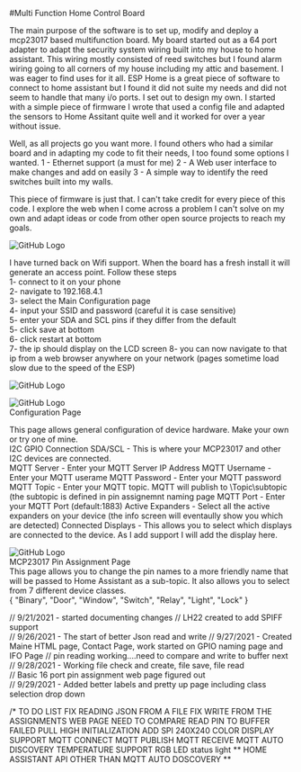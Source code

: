 #Multi Function Home Control Board

The main purpose of the software is to set up, modify and deploy a mcp23017 based multifunction board.  My board started out as a 64 port adapter to adapt the security system wiring built into my house to home assistant.  This wiring mostly consisted of reed switches but I found alarm wiring going to all corners of my house including my attic and basement.  I was eager to find uses for it all.  ESP Home is a great piece of software to connect to home assistant but I found it did not suite my needs and did not seem to handle that many i/o ports.  I set out to design my own.  I started with a simple piece of firmware I wrote that used a config file and adapted the sensors to Home Assitant quite well and it worked for over a year without issue. <br>

Well, as all projects go you want more.  I found others who had a similar board and in adapting my code to fit their needs, I too found some options I wanted.
1 - Ethernet support (a must for me)
2 - A Web user interface to make changes and add on easily
3 - A simple way to identify the reed switches built into my walls.  

This piece of firmware is just that.  I can't take credit for every piece of this code.  I explore the web when I come across a problem I can't solve on my own and adapt ideas or code from other open source projects to reach my goals.  

![GitHub Logo](https://github.com/logichousepcb/Logix_Multifunction/blob/main/ADT_mess.PNG)



I have turned back on Wifi support.  When the board has a fresh install it will generate an access point.  Follow these steps <br>
1- connect to it on your phone <br>
2- navigate to 192.168.4.1 <br>
3- select the Main Configuration page <br>
4- input your SSID and password (careful it is case sensitive) <br>
5- enter your SDA and SCL pins if they differ from the default <br>
5- click save at bottom <br>
6- click restart at bottom <br>
7- the ip should display on the LCD screen
8- you can now navigate to that ip from a web browser anywhere on your network (pages sometime load slow due to the speed of the ESP)


![GitHub Logo](https://github.com/logichousepcb/Logix_Multifunction/blob/main/mainpage.PNG)


![GitHub Logo](https://github.com/logichousepcb/Logix_Multifunction/blob/main/configpage.PNG)<br>
Configuration Page<br>

This page allows general configuration of device hardware.  Make your own or try one of mine.<br>
I2C GPIO Connection SDA/SCL - This is where your MCP23017 and other I2C devices are connected.<br>
MQTT Server - Enter your MQTT Server IP Address<r>
MQTT Username - Enter your MQTT userame<r>
MQTT Password - Enter your MQTT password<r>
MQTT Topic - Enter your MQTT topic.  MQTT will publish to \Topic\subtopic  (the subtopic is defined in pin assignemnt naming page<r>
MQTT Port - Enter your MQTT Port (default:1883)<r>
Active Expanders - Select all the active expanders on your device (the info screen will eventaully show you which are detected)
Connected Displays - This allows you to select which displays are connected to the device.  As I add support I will add the display here.
  


![GitHub Logo](https://github.com/logichousepcb/Logix_Multifunction/blob/main/pinassignpage.PNG)<br>
MCP23017 Pin Assignment Page<br>
This page allows you to change the pin names to a more friendly name that will be passed to Home Assistant as a sub-topic.  It also allows you to select from 7 different device classes.<br>
{ "Binary", "Door", "Window", "Switch", "Relay", "Light", "Lock" }

  
  // 9/21/2021 - started documenting changes
//             LH22 created to add SPIFF support  
// 9/26/2021 - The start of better Json read and write
// 9/27/2021 - Created Maine HTML page, Contact Page, work started on GPIO naming page and IFO Page
//             pin reading working....need to compare and write to buffer next
// 9/28/2021 - Working file check and create, file save, file read        
//             Basic 16 port pin assignment web page figured out       
// 9/29/2021 - Added better labels and pretty up page including class selection drop down

/* TO DO LIST
FIX READING JSON FROM A FILE 
FIX WRITE FROM THE ASSIGNMENTS WEB PAGE
NEED TO COMPARE READ PIN TO BUFFER 
FAILED PULL HIGH INITIALIZATION
ADD SPI 240X240 COLOR DISPLAY SUPPORT
MQTT CONNECT
MQTT PUBLISH
MQTT RECEIVE
MQTT AUTO DISCOVERY
TEMPERATURE SUPPORT
RGB LED status light 
** HOME ASSISTANT API OTHER THAN MQTT AUTO DOSCOVERY **
